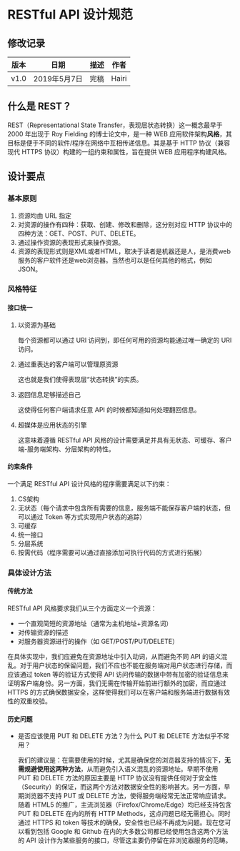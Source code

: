 # RESTful API 设计规范

## 修改记录

|版本|日期|描述|作者|
|-|-|-|-|
|v1.0|2019年5月7日|完稿|Hairi|

## 什么是 REST？

REST（Representational State Transfer，表现层状态转换）这一概念最早于 2000 年出现于 Roy Fielding 的博士论文中，是一种 WEB 应用软件架构**风格**，其目标是便于不同的软件/程序在网络中互相传递信息。其是基于 HTTP 协议（兼容现代 HTTPS 协议）构建的一组约束和属性，旨在提供 WEB 应用程序构建风格。

## 设计要点

### 基本原则

1. 资源均由 URL 指定
2. 对资源的操作有四种：获取、创建、修改和删除，这分别对应 HTTP 协议中的四种方法：GET、POST、PUT、DELETE。
3. 通过操作资源的表现形式来操作资源。
4. 资源的表现形式则是XML或者HTML，取决于读者是机器还是人，是消费web服务的客户软件还是web浏览器。当然也可以是任何其他的格式，例如JSON。

### 风格特征

#### 接口统一

1. 以资源为基础

    每个资源都可以通过 URI 访问到，即任何可用的资源均能通过唯一确定的 URI 访问。

2. 通过重表达的客户端可以管理原资源

    这也就是我们使得表现层“状态转换”的实质。

3. 返回信息足够描述自己

    这使得任何客户端请求任意 API 的时候都知道如何处理翻回信息。

4. 超媒体是应用状态的引擎

    这意味着遵循 RESTful API 风格的设计需要满足并具有无状态、可缓存、客户端-服务端架构、分层架构的特性。

#### 约束条件

一个满足 RESTful API 设计风格的程序需要满足以下约束：

1. CS架构
2. 无状态（每个请求中包含所有需要的信息，服务端不能保存客户端的状态，但可以通过 Token 等方式实现用户状态的追踪）
3. 可缓存
4. 统一接口
5. 分层系统
6. 按需代码（程序需要可以通过直接添加可执行代码的方式进行拓展）

### 具体设计方法

#### 传统方法

RESTful API 风格要求我们从三个方面定义一个资源：

- 一个直观简短的资源地址（通常为主机地址+资源名词）
- 对传输资源的描述
- 对服务器资源进行的操作（如 GET/POST/PUT/DELETE）

在具体实现中，我们应避免在资源地址中引入动词，从而避免不同 API 的语义混乱。对于用户状态的保留问题，我们不应也不能在服务端对用户状态进行存储，而应该通过 token 等的验证方式使得 API 访问传输的数据中带有加密的验证信息来证明客户端身份。另一方面，我们无需在传输开始前进行额外的加密，而应通过 HTTPS 的方式确保数据安全，这样使得我们可以在客户端和服务端进行数据有效性的双重校验。

#### 历史问题

- 是否应该使用 PUT 和 DELETE 方法？为什么 PUT 和 DELETE 方法似乎不常用？

  我们的建议是：在需要使用的时候，尤其是确保您的浏览器支持的情况下，**无需规避使用这两种方法**，从而避免引入语义混乱的资源地址。早期不使用 PUT 和 DELETE 方法的原因主要是 HTTP 协议没有提供任何对于安全性（Security）的保证，而这两个方法对数据安全性的影响甚大。另一方面，早期浏览器不支持 PUT 或 DELETE 方法，使得服务端经常无法正常响应请求。随着 HTML5 的推广，主流浏览器（Firefox/Chrome/Edge）均已经支持包含 PUT 和 DELETE 在内的所有 HTTP Methods，这点问题已经无需担心。同时通过 HTTPS 和 token 等技术的确保，安全性也已经不再成为问题。现在您可以看到包括 Google 和 Github 在内的大多数公司都已经使用包含这两个方法的 API 设计作为某些服务的接口，尽管这主要仍停留在非浏览器服务的范畴。
